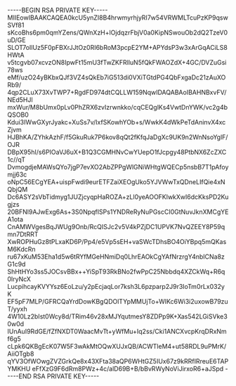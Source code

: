 -----BEGIN RSA PRIVATE KEY-----
MIIEowIBAAKCAQEA0kcU5ynZI8B4hrwmyrhjyRI7w54VRWMLTcuPzKP9qswSVf81
sKcoBhs6pm0qmYZens/QWnXzH+lOjdqzrFbjV0a0KipNSwouOb2dQ2TzeV0uD/GE
SLOT7oIlUz5F0pFBXrJJtOz0RI6bRoM3pcpE2YM+APYdsP3w3xArGqACiLS8HWtA
v5tcgvb07xcvzON8IpwFt15mU3fTwZKFRlluN5fQkFWAOZdX+4GC/DVZuGsi78ws
eMf/uzO24yBKbxQJf3VZ4sQkEb7iG513di0VXiTGtdPG4QbFxgaDc21zAuXORb9/
4qp2CLuX73XvTWP7+RgdFD974dtCQLLW159NqwIDAQABAoIBAHNBxvFV/NEd5HJl
mxWur/M8bUmx0pLv0PhZRX6zvIzrwnkko/cqCEQglKs4VwtDnYWK/vc2g4bQSOB0
Kdui3IWwGXyrJyakc+XuSs7v/IxfSKowhYOb+s/WwkK4dWkPeTdAninvX4xcZjvm
HJBhKA/ZYhkAzhF/f5GkuRuk7P6kov8qQt2fKfqJaDgXc9UK9n2WnNsoYglF/OJR
DBpX95hI/s6PIOaVJ6uX+B1Q3CGMHNvCwYUepO1fJcpgy48PtbNX6ZcZXC1c//qT
DvmogdjeMAWsQYo7jgP7evXO2AbZPPgWlGNiWHtgWQECp5nsbB7T1pAfoymjj63c
oNpC56ECgYEA+uispFwdi9eurETFZaiXEOgUko5YJVWwTxQDneLIfQie4xNQbjQM
Dc6ASY2sVbTidmyg1JUZjcyqpHaROZA+zLl0yeAOOFKlwkXwI6dcKksPD2Kugjzs
20BFNl9AJwExg6As+3S0NpqfISPs1YNDReRyNuPGscCI0GtNuvJknXMCgYEA1ota
CnAMWVgesBqJWUg9Onb/RcQISJc2v5V4kPZjDC1UPVK7NvQZEEY8P59qmn7DtRRT
XwROPHuGz8tPLxaKD6P/Pp4/e5Vp5sEH+vaSWcTDhsBO4OiYBpq5mQKasM6KdcRn
ru67xKuM53Eha1d5w6tRYfMGeHNmiDq0LhrEAOkCgYAfNrzrgY4nbICNa8zG1c9d
ShHtHYo3ss5JOCsvBBx++YiSpT93RkBNo2fwPpC25Nbbdq4XZCkWq+R6q0lryNcX
LucpihcayKVYYsz6EoLzu/y2pEcjaqLor7ksh3L6pzparp2J9r3IoTm0rLx032yK
EF5pF7MLP/GFRCQaYrdDowKBgQDOlTYpMMUjTo+WIKc6Wi3i2uxowB79zuT/yyxh
4W10Lz2bIst0Wcy8d/TRim46v28xMJYqutmesY8ZDPp9K+Xas542LGiSVke30w0d
IUnAuI9RdGE/fZfNXDT0WaacMvTt+yWfMu+Iq2ss/Cki1ANCXvcpKrqDRxNmf6g5
cLpk6QKBgEcK07W5F3wAkMtOQwXUJxQB/ACWTleM4+ut58RDL9uPMrK/AiiOTgb8
qYV3OfWOwgZVZGrkQe8x43XFta38aQP6WHtGZ5IUx67z9kRRfIRreuE6TAPYMKHU
eFfXzG9F6dRm8PWz+4c/alD69B+B/bBvRWyNoViJirxoR6+aJSpd
-----END RSA PRIVATE KEY-----
